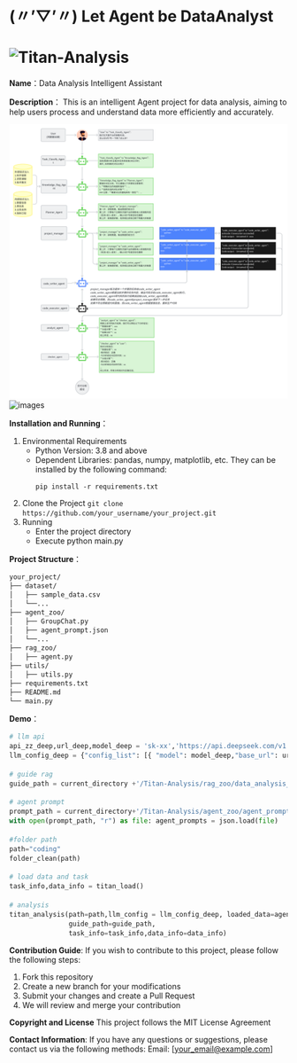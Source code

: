 # (〃’▽’〃) Let Agent be DataAnalyst
<h1 align="left">
<img src="https://github.com/Zhuang-Zhuang-Liu/Titan-Analysis/blob/main/picture/whiteboard_exported_image_00.jpg" width="600" alt="Titan-Analysis">
</h1>


**Name**：Data Analysis Intelligent Assistant

**Description**：
This is an intelligent Agent project for data analysis, aiming to help users process and understand data more efficiently and accurately.

![images](picture/flow_chart_v.1.0.png)
![images](https://github.com/Zhuang-Zhuang-Liu/Titan-Analysis/blob/main/picture/whiteboard_exported_image_00.jpg)

 
**Installation and Running**：
1. Environmental Requirements
    - Python Version: 3.8 and above
    - Dependent Libraries: pandas, numpy, matplotlib, etc. They can be installed by the following command:
        ```
        pip install -r requirements.txt
        ```
2. Clone the Project
        ```
        git clone https://github.com/your_username/your_project.git
        ```
3. Running
    - Enter the project directory
    - Execute python main.py

**Project Structure**：
```
your_project/
├── dataset/
│   ├── sample_data.csv
│   └──...
├── agent_zoo/
│   ├── GroupChat.py
│   ├── agent_prompt.json
│   └──...
├── rag_zoo/
│   ├── agent.py
├── utils/
│   ├── utils.py
├── requirements.txt
├── README.md
└── main.py
```

**Demo**：
```python
# llm api
api_zz_deep,url_deep,model_deep = 'sk-xx','https://api.deepseek.com/v1',"deepseek-chat"
llm_config_deep = {"config_list": [{ "model": model_deep,"base_url": url_deep,"api_key": api_zz_deep,"temperature": 0,"cache_seed":None  }] }  

# guide rag
guide_path = current_directory +'/Titan-Analysis/rag_zoo/data_analysis_guide.txt'

# agent prompt
prompt_path = current_directory+'/Titan-Analysis/agent_zoo/agent_prompts.json'
with open(prompt_path, "r") as file: agent_prompts = json.load(file)

#folder path
path="coding"
folder_clean(path)

# load data and task
task_info,data_info = titan_load()

# analysis
titan_analysis(path=path,llm_config = llm_config_deep, loaded_data=agent_prompts, 
               guide_path=guide_path,
               task_info=task_info,data_info=data_info)
```

**Contribution Guide**:
If you wish to contribute to this project, please follow the following steps:
1. Fork this repository
2. Create a new branch for your modifications
3. Submit your changes and create a Pull Request
4. We will review and merge your contribution
   
**Copyright and License**
This project follows the MIT License Agreement

**Contact Information**:
If you have any questions or suggestions, please contact us via the following methods:
Email: [your_email@example.com]
